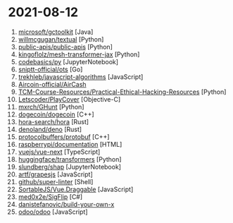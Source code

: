 # 2021-08-12

1. [microsoft/gctoolkit](https://github.com/microsoft/gctoolkit "Tool for parsing GC logs") [Java]
2. [willmcgugan/textual](https://github.com/willmcgugan/textual "Textual is a TUI (Text User Interface) framework for Python inspired by modern web development.") [Python]
3. [public-apis/public-apis](https://github.com/public-apis/public-apis "A collective list of free APIs") [Python]
4. [kingoflolz/mesh-transformer-jax](https://github.com/kingoflolz/mesh-transformer-jax "Model parallel transformers in JAX and Haiku") [Python]
5. [codebasics/py](https://github.com/codebasics/py "Repository to store sample python programs for python learning") [JupyterNotebook]
6. [sniptt-official/ots](https://github.com/sniptt-official/ots "🔐 Share end-to-end encrypted secrets with others via a one-time URL") [Go]
7. [trekhleb/javascript-algorithms](https://github.com/trekhleb/javascript-algorithms "📝 Algorithms and data structures implemented in JavaScript with explanations and links to further readings") [JavaScript]
8. [Aircoin-official/AirCash](https://github.com/Aircoin-official/AirCash "Cash system for AIR.") 
9. [TCM-Course-Resources/Practical-Ethical-Hacking-Resources](https://github.com/TCM-Course-Resources/Practical-Ethical-Hacking-Resources "Compilation of Resources from TCM's Practical Ethical Hacking Udemy Course") [Python]
10. [Letscoder/PlayCover](https://github.com/Letscoder/PlayCover "PlayCover is a project that allows you to sideload iOS apps on macOS( currently arm, Intel support will be tested.") [Objective-C]
11. [mxrch/GHunt](https://github.com/mxrch/GHunt "🕵️‍♂️ Investigate Google emails and documents.") [Python]
12. [dogecoin/dogecoin](https://github.com/dogecoin/dogecoin "very currency") [C++]
13. [hora-search/hora](https://github.com/hora-search/hora "🚀 efficient approximate nearest neighbor search algorithm collections library written in Rust 🦀 .") [Rust]
14. [denoland/deno](https://github.com/denoland/deno "A secure JavaScript and TypeScript runtime") [Rust]
15. [protocolbuffers/protobuf](https://github.com/protocolbuffers/protobuf "Protocol Buffers - Google's data interchange format") [C++]
16. [raspberrypi/documentation](https://github.com/raspberrypi/documentation "The official documentation for Raspberry Pi computers and microcontrollers") [HTML]
17. [vuejs/vue-next](https://github.com/vuejs/vue-next "🖖 Vue.js is a progressive, incrementally-adoptable JavaScript framework for building UI on the web.") [TypeScript]
18. [huggingface/transformers](https://github.com/huggingface/transformers "🤗 Transformers: State-of-the-art Natural Language Processing for Pytorch, TensorFlow, and JAX.") [Python]
19. [slundberg/shap](https://github.com/slundberg/shap "A game theoretic approach to explain the output of any machine learning model.") [JupyterNotebook]
20. [artf/grapesjs](https://github.com/artf/grapesjs "Free and Open source Web Builder Framework. Next generation tool for building templates without coding") [JavaScript]
21. [github/super-linter](https://github.com/github/super-linter "Combination of multiple linters to install as a GitHub Action") [Shell]
22. [SortableJS/Vue.Draggable](https://github.com/SortableJS/Vue.Draggable "Vue drag-and-drop component based on Sortable.js") [JavaScript]
23. [med0x2e/SigFlip](https://github.com/med0x2e/SigFlip "SigFlip is a tool for patching authenticode signed PE files (exe, dll, sys ..etc) without invalidating or breaking the existing signature.") [C#]
24. [danistefanovic/build-your-own-x](https://github.com/danistefanovic/build-your-own-x "🤓 Build your own (insert technology here)") 
25. [odoo/odoo](https://github.com/odoo/odoo "Odoo. Open Source Apps To Grow Your Business.") [JavaScript]
